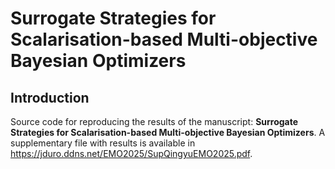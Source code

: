 # Surrogate Strategies for Scalarisation-based Multi-objective Bayesian Optimizers

## Introduction

Source code for reproducing the results of the manuscript: **Surrogate Strategies for Scalarisation-based Multi-objective Bayesian Optimizers**. A supplementary file with results is available in https://jduro.ddns.net/EMO2025/SupQingyuEMO2025.pdf.

